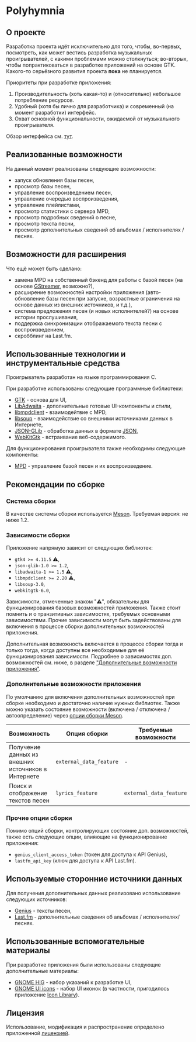 # Polyhymnia

## О проекте

Разработка проекта идёт исключительно для того, чтобы, во-первых, посмотреть, как может вестись разработка музыкальных проигрывателей, с какими проблемами можно столкнуться; во-вторых, чтобы попрактиковаться в разработке приложений на основе GTK. Какого-то серьёзного развития проекта **пока** не планируется.

Приоритеты при разработке приложения:

1. Производительность (хоть какая-то) и (относительно) небольшое потребление ресурсов.
2. Удобный (хотя бы лично для разработчика) и современный (на момент разработки) интерфейс.
3. Охват основной функциональности, ожидаемой от музыкального проигрывателя.

Обзор интерфейса см. [тут](./UI.md).

## Реализованные возможности

На данный момент реализованы следующие возможности:

* запуск обновления базы песен,
* просмотр базы песен,
* управление воспроизведением песен,
* управление очередью воспроизведения,
* управление плейлистами,
* просмотр статистики с сервера MPD,
* просмотр подробных сведений о песне,
* просмотр текста песни,
* просмотр дополнительных сведений об альбомах / исполнителях / песнях.

## Возможности для расширения

Что ещё может быть сделано:

* замена MPD на собственный бэкенд для работы с базой песен (на основе [GStreamer](https://gstreamer.freedesktop.org/), возможно?),
* расширение возможностей настройки приложения (авто-обновление базы песен при запуске, возрастные ограничения на основе данных из внешних источников, и т.д.),
* система предложения песен (и новых исполнителей?) на основе истории прослушивания,
* поддержка синхронизации отображаемого текста песни с воспроизведением,
* скробблинг на Last.fm.

## Использованные технологии и инструментальные средства

Проигрыватель разработан на языке программирования C.

При разработке использованы следующие программные библиотеки:

* [GTK](https://gitlab.gnome.org/GNOME/gtk/) - основа для UI,
* [LibAdwaita](https://gitlab.gnome.org/GNOME/libadwaita) - дополнительные готовые UI-компоненты и стили,
* [libmpdclient](https://github.com/MusicPlayerDaemon/libmpdclient) - взаимодейтвие с MPD,
* [libsoup](https://libsoup.org/libsoup-3.0/index.html) - взаимодействие со внешними источниками данных в Интернете,
* [JSON-GLib](https://gnome.pages.gitlab.gnome.org/json-glib/) - обработка данных в формате [JSON](https://www.json.org/json-ru.html),
* [WebKitGtk](https://webkitgtk.org/) - встраивание веб-содержимого.

Для функционирования проигрывателя также необходимы следующие компоненты:

* [MPD](https://www.musicpd.org/) - управление базой песен и их воспроизведение.

## Рекомендации по сборке

### Система сборки

В качестве системы сборки используется [Meson](https://mesonbuild.com/). Требуемая версия: не ниже 1.2.

### Зависимости сборки

Приложение напрямую зависит от следующих библиотек:

* `gtk4 >= 4.11.5` ⚠️,
* `json-glib-1.0 >= 1.2`,
* `libadwaita-1 >= 1.5` ⚠️,
* `libmpdclient >= 2.20` ⚠️,
* `libsoup-3.0`,
* `webkitgtk-6.0`,

Зависимости, отмеченные знаком "⚠️", обязательны для функционирования базовых возможностей приложения. Также стоит помнить и о транзитивных зависимостях, требуемых основными зависимостями.
Прочие зависимости могут быть задействованы для включения в процессе сборки дополнительных возможностей приложения.

Дополнительная возможность включается в процессе сборки тогда и только тогда, когда доступны все необходимые для её функционирования зависимости.
Подробнее о зависимостях доп. возможностей см. ниже, в разделе ["Дополнительные возможности приложения"](дополнительные-возможности-приложения).

### Дополнительные возможности приложения

По умолчанию для включения дополнительных возможностей при сборке необходимо и достаточно наличие нужных библиотек.
Также можно указать состояние возможности (включена / отключена / автоопределение) через [опции сборки Meson](https://mesonbuild.com/Build-options.html).

| Возможность  | Опция сборки | Требуемые возможности | Зависимости |
| ------------ | ------------ | --------------------- | ----------- |
| Получение данных из внешних источников в Интернете  | `external_data_feature` | - | `json-glib-1.0`, `libsoup-3.0` |
| Поиск и отображение текстов песен  | `lyrics_feature` | `external_data_feature` | `webkitgtk-6.0` |

### Прочие опции сборки

Помимо опций сборки, контролирующих состояние доп. возможностей, также есть следующие опции, влияющие на функционирование приложения:

* `genius_client_access_token` (токен для доступа к API Genius),
* `lastfm_api_key` (ключ для доступа к API Last.fm).

## Используемые сторонние источники данных
Для получения дополнительных данных реализовано использование следующих источников:

* [Genius](https://genius.com) - тексты песен,
* [Last.fm](https://www.last.fm) - дополнительные сведения об альбомах / исполнителях/ песнях.

## Использованные вспомогательные материалы

При разработке приложения были использованы следующие дополнительные материалы:

* [GNOME HIG](https://developer.gnome.org/hig/index.html) - набор указаний к разработке UI,
* [GNOME UI icons](https://developer.gnome.org/hig/guidelines/ui-icons.html) - набор UI иконок (в частности, пригодилось приложение [Icon Library](https://flathub.org/apps/org.gnome.design.IconLibrary)).

## Лицензия
Использование, модификация и распространение определено приложенной [лицензией](./LICENSE).
